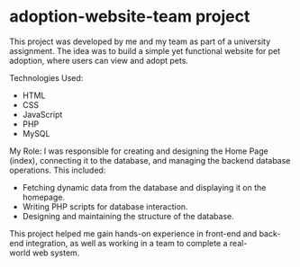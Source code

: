 # adoption-website-team project

This project was developed by me and my team as part of a university assignment. The idea was to build a simple yet functional website for pet adoption, where users can view and adopt pets.

Technologies Used:
- HTML
- CSS
- JavaScript
- PHP
- MySQL

My Role:
I was responsible for creating and designing the Home Page (index), connecting it to the database, and managing the backend database operations. This included:
- Fetching dynamic data from the database and displaying it on the homepage.
- Writing PHP scripts for database interaction.
- Designing and maintaining the structure of the database.

This project helped me gain hands-on experience in front-end and back-end integration, as well as working in a team to complete a real-world web system.
